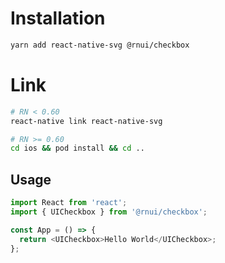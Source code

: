 # Installation

```bash
yarn add react-native-svg @rnui/checkbox
```

# Link
```bash
# RN < 0.60
react-native link react-native-svg

# RN >= 0.60
cd ios && pod install && cd ..
```

## Usage
```typescript jsx
import React from 'react';
import { UICheckbox } from '@rnui/checkbox';

const App = () => {
  return <UICheckbox>Hello World</UICheckbox>;
};
```
